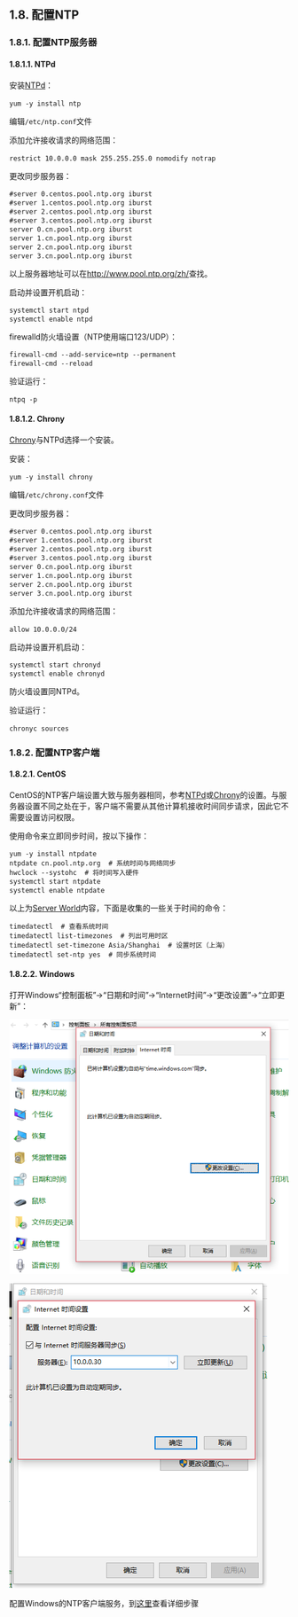 ## 1.8. 配置NTP

### 1.8.1. 配置NTP服务器

#### 1.8.1.1. NTPd

安装[NTPd](http://www.ntp.org/)：

`yum -y install ntp`

编辑`/etc/ntp.conf`文件

添加允许接收请求的网络范围：

`restrict 10.0.0.0 mask 255.255.255.0 nomodify notrap`

更改同步服务器：

```
#server 0.centos.pool.ntp.org iburst
#server 1.centos.pool.ntp.org iburst
#server 2.centos.pool.ntp.org iburst
#server 3.centos.pool.ntp.org iburst
server 0.cn.pool.ntp.org iburst
server 1.cn.pool.ntp.org iburst
server 2.cn.pool.ntp.org iburst
server 3.cn.pool.ntp.org iburst
```

以上服务器地址可以在<http://www.pool.ntp.org/zh/>查找。

启动并设置开机启动：

```
systemctl start ntpd
systemctl enable ntpd
```

firewalld防火墙设置（NTP使用端口123/UDP）：

```
firewall-cmd --add-service=ntp --permanent
firewall-cmd --reload
```

验证运行：

`ntpq -p`

#### 1.8.1.2. Chrony

[Chrony](https://chrony.tuxfamily.org/)与NTPd选择一个安装。

安装：

`yum -y install chrony`

编辑`/etc/chrony.conf`文件

更改同步服务器：

```
#server 0.centos.pool.ntp.org iburst
#server 1.centos.pool.ntp.org iburst
#server 2.centos.pool.ntp.org iburst
#server 3.centos.pool.ntp.org iburst
server 0.cn.pool.ntp.org iburst
server 1.cn.pool.ntp.org iburst
server 2.cn.pool.ntp.org iburst
server 3.cn.pool.ntp.org iburst
```

添加允许接收请求的网络范围：

`allow 10.0.0.0/24`

启动并设置开机启动：

```
systemctl start chronyd
systemctl enable chronyd
```

防火墙设置同NTPd。

验证运行：

`chronyc sources`

### 1.8.2. 配置NTP客户端

#### 1.8.2.1. CentOS

CentOS的NTP客户端设置大致与服务器相同，参考[NTPd](#1811-ntpd)或[Chrony](#1812-chrony)的设置。与服务器设置不同之处在于，客户端不需要从其他计算机接收时间同步请求，因此它不需要设置访问权限。

使用命令来立即同步时间，按以下操作：

```
yum -y install ntpdate
ntpdate cn.pool.ntp.org  # 系统时间与网络同步
hwclock --systohc  # 将时间写入硬件
systemctl start ntpdate
systemctl enable ntpdate
```

以上为[Server World](https://www.server-world.info/en/)内容，下面是收集的一些关于时间的命令：

```
timedatectl  # 查看系统时间
timedatectl list-timezones  # 列出可用时区
timedatectl set-timezone Asia/Shanghai  # 设置时区（上海）
timedatectl set-ntp yes  # 同步系统时间
```

#### 1.8.2.2. Windows

打开Windows“控制面板”->“日期和时间”->“Internet时间”->“更改设置”->“立即更新”：

![winntp-change-settings](../Contents/winntp-change-settings.png)

![winntp-update](../Contents/winntp-update.png)

配置Windows的NTP客户端服务，到[这里](https://www.server-world.info/en/note?os=CentOS_7&p=ntp&f=2)查看详细步骤
